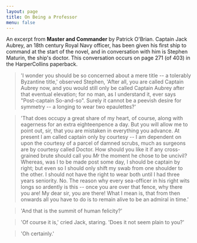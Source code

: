 ```yaml
---
layout: page
title: On Being a Professor
menu: false
---
```


An excerpt from **Master and Commander** by Patrick O'Brian. Captain Jack Aubrey, an 18th century Royal Navy officer, has been given his first ship to command at the start of the novel, and in conversation with him is Stephen Maturin, the ship's doctor. This conversation occurs on page 271 (of 403) in the HarperCollins paperback.

> 'I wonder you should be so concerned about a mere title -- a tolerably Byzantine title,' observed Stephen, 'After all, you are called Captain Aubrey now, and you would still only be called Captain Aubrey after that eventual elevation; for no man, as I understand it, ever says "Post-captain So-and-so". Surely it cannot be a peevish desire for symmetry -- a longing to wear two epaulettes?'

> 'That does occupy a great share of my heart, of course, along with eagerness for an extra eighteenpence a day. But you will allow me to point out, sir, that you are mistaken in everything you advance. At present I am called captain only by courtesy -- I am dependent on upon the courtesy of a parcel of damned scrubs, much as surgeons are by courtesy called Doctor. How should you like it if any cross-grained brute should call you _Mr_ the moment he chose to be uncivil? Whereas, was I to be made post some day, I should be captain by right; but even so I should only shift my swab from one shoulder to the other. I should not have the right to wear both until I had three years seniority. No. The reason why every sea-officer in his right wits longs so ardently is this -- once you are over that fence, why there you are! My dear sir, you are there! What I mean is, that from then onwards all you have to do is to remain alive to be an admiral in time.' 

> 'And that is the summit of human felicity?'

> 'Of course it is,' cried Jack, staring. 'Does it not seem plain to you?'

> 'Oh certainly.'


